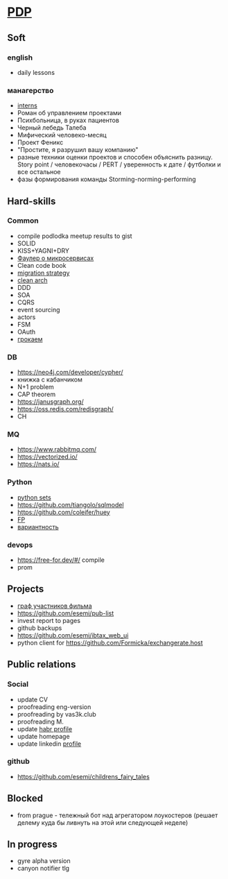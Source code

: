 # [PDP](https://www.mindtools.com/courses/lnV924x0/PersonalDevelopmentPlanning.pdf)

## Soft

### english
- daily lessons


### манагерство
- [interns](https://habr.com/ru/company/raiffeisenbank/blog/526342/)
- Роман об управлением проектами  
- Психбольница, в руках пациентов
- Черный лебедь Талеба
- Мифический человеко-месяц
- Проект Феникс
- "Простите, я разрушил вашу компанию"
- разные техники оценки проектов и способен объяснить разницу. Story point / человекочасы / PERT / уверенность к дате / футболки и все остальное
- фазы формирования команды Storming-norming-performing


## Hard-skills

### Common
- compile podlodka meetup results to gist
- SOLID
- KISS+YAGNI+DRY
- [Фаулер о микросервисах](https://habr.com/ru/post/249183/)
- Clean code book
- [migration strategy](https://roadmap.sh/backend)
- [clean arch](https://habr.com/ru/company/exness/blog/494370/)
- DDD
- SOA
- CQRS
- event sourcing
- actors
- FSM
- OAuth
- [грокаем](https://www.ozon.ru/product/grokaem-algoritmy-illyustrirovannoe-posobie-dlya-programmistov-i-lyubopytstvuyushchih-139296295/?sh=HblkVay-Mg)

### DB
- <https://neo4j.com/developer/cypher/>
- книжка с кабанчиком
- N+1 problem
- CAP theorem
- <https://janusgraph.org/>
- <https://oss.redis.com/redisgraph/>
- CH

### MQ
- <https://www.rabbitmq.com/>
- <https://vectorized.io/>
- <https://nats.io/>


### Python
- [python sets](https://habr.com/ru/post/516858/)
- <https://github.com/tiangolo/sqlmodel>
- <https://github.com/coleifer/huey>
- [FP](https://habr.com/ru/post/505928/)
- [вариантность](https://habr.com/ru/post/218753/)

### devops
- <https://free-for.dev/#/> compile
- prom

## Projects
- [граф участников фильма](https://github.com/esemi/psychic-couscous/projects/1)
- <https://github.com/esemi/pub-list>
- invest report to pages
- github backups
- <https://github.com/esemi/ibtax_web_ui>
- python client for <https://github.com/Formicka/exchangerate.host>

## Public relations

### Social
- update CV
- proofreading eng-version
- proofreading by vas3k.club
- proofreading M.
- update [habr profile](https://career.habr.com/esemi)
- update homepage
- update linkedin [profile](https://www.linkedin.com/in/esemi/)

### github
- <https://github.com/esemi/childrens_fairy_tales>

## Blocked
- from prague - тележный бот над агрегатором лоукостеров (решает делему куда бы ливнуть на этой или следующей неделе)

## In progress
- gyre alpha version
- canyon notifier tlg
